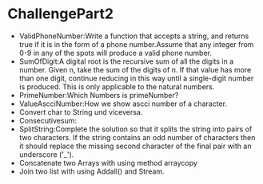 # ChallengePart2
- ValidPhoneNumber:Write a function that accepts a string, and returns true if it is in the form of a phone number.Assume that any integer from 0-9 in any of the spots will produce a valid phone number.
- SumOfDigit:A digital root is the recursive sum of all the digits in a number. Given n, take the sum of the digits of n. If that value has more than one digit, continue reducing in this way until a single-digit number is produced. This is only applicable to the natural numbers.
- PrimeNumber:Which Numbers is primeNumber? 
- ValueAscciNumber:How we show ascci number of a character.
- Convert char to String und viceversa.
- Consecutivesum:
- SplitString:Complete the solution so that it splits the string into pairs of two characters. If the string contains an odd number of characters then it should replace the missing second character of the final pair with an underscore ('_').
- Concatenate two Arrays with using method arraycopy
- Join two list with using Addall() and Stream.